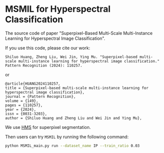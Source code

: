 # MSMIL for Hyperspectral Classification
The source code of paper "Superpixel-Based Multi-Scale Multi-Instance Learning for Hyperspectral Image Classification".

If you use this code, please cite our work:
```
Shiluo Huang, Zheng Liu, Wei Jin, Ying Mu. "Superpixel-based multi-scale multi-instance learning for hyperspectral image classification." Pattern Recognition (2024): 110257.
```
or
```
@article{HUANG2024110257,
title = {Superpixel-based multi-scale multi-instance learning for hyperspectral image classification},
journal = {Pattern Recognition},
volume = {149},
pages = {110257},
year = {2024},
issn = {0031-3203},
author = {Shiluo Huang and Zheng Liu and Wei Jin and Ying Mu},
```

We use [HMS](https://github.com/psellcam/Superpixel-Contracted-Graph-Based-Learning-for-Hyperspectral-Image-Classification) for superpixel segmentation.

Then users can try `MSMIL` by running the following command:
```bash
python MSMIL_main.py run --dataset_name IP --train_ratio 0.03
```

